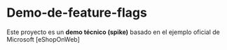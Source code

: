 # Demo-de-feature-flags
Este proyecto es un **demo técnico (spike)** basado en el ejemplo oficial de Microsoft [eShopOnWeb]
